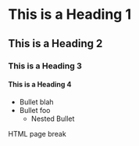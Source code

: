 

<div id="markdown-content" markdown="1" >

# This is a Heading 1

##  This is a Heading 2
                
### This is a Heading 3

#### This is a Heading 4
* Bullet blah
* Bullet foo
    * Nested Bullet


HTML page break
<div style="page-break-after: always"></div>

</div>

